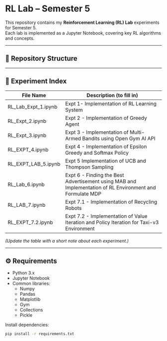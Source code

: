 # RL Lab – Semester 5

This repository contains my **Reinforcement Learning (RL) Lab** experiments for Semester 5.  
Each lab is implemented as a Jupyter Notebook, covering key RL algorithms and concepts.

---

## 📂 Repository Structure


---

## 📝 Experiment Index

| File Name              | Description (to fill in)             |
|------------------------|--------------------------------------|
| RL_Lab_Expt_1.ipynb    | Expt 1- Implementation of RL Learning System  |
| RL_Expt_2.ipynb        | Expt 2 - Implementation of Greedy Agent       |
| RL_Expt_3.ipynb        | Expt 3 - Implementation of Multi-Armed Bandits using Open Gym AI API |
| RL_EXPT_4.ipynb        | Expt 4 - Implementation of Epsilon Greedy and Softmax Policy  |
| RL_EXPT_LAB_5.ipynb    | Expt 5 Implementation of UCB and Thompson Sampling             |
| RL_Lab_6.ipynb         | Expt 6 - Finding the Best Advertisement using MAB and Implementation of RL Environment and Formulate MDP |
| RL_LAB_7.ipynb         | Expt 7.1 - Implementation of Recycling Robots               |
| RL_EXPT_7.2.ipynb      | Expt 7.2 - Implementation of Value Iteration and Policy Iteration for Taxi-v3 Environment |

*(Update the table with a short note about each experiment.)*

---

## ⚙️ Requirements

- Python 3.x  
- Jupyter Notebook  
- Common libraries:  
  - Numpy
  - Pandas
  - Matplotlib  
  - Gym
  - Collections
  - Pickle 

Install dependencies:
```bash
pip install -r requirements.txt

